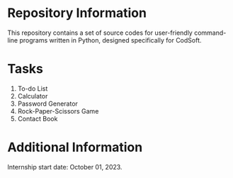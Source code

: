 # Repository Information
This repository contains a set of source codes for user-friendly command-line programs written in Python, designed specifically for CodSoft.
# Tasks
1. To-do List
2. Calculator
3. Password Generator
4. Rock-Paper-Scissors Game
5. Contact Book
# Additional Information
Internship start date: October 01, 2023.
